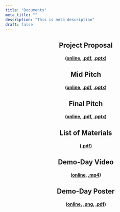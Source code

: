 ```yaml
---
title: "Documents"
meta_title: ""
description: "This is meta description"
draft: false
---
```


<div style="text-align: center;">

## Project Proposal 

#### ([online](https://www.canva.com/design/DAF0t_JUzpc/f3WcNTHnj8x-dZn2-DHEHw/view?utm_content=DAF0t_JUzpc&utm_campaign=share_your_design&utm_medium=link&utm_source=shareyourdesignpanel), [.pdf](https://drive.google.com/uc?export=download&id=1_FCxgL1yZb08qGSLoA4Btp0yMf0GPMhl), [.pptx](https://drive.google.com/uc?export=download&id=1KlvVszPfeou4RQMEsc0svV8N6MLE5lv0))

## Mid Pitch 

#### ([online](https://www.canva.com/design/DAGAueGpeZM/JpdjW6i70tnA4kLCANwFoA/view?utm_content=DAGAueGpeZM&utm_campaign=share_your_design&utm_medium=link&utm_source=shareyourdesignpanel), [.pdf](https://drive.google.com/uc?export=download&id=1AgjiKxV_9cVHt-vqkpPAnjITAriSAc6u), [.pptx](https://drive.google.com/uc?export=download&id=1zE3jWg3Sm2TsN3edCNeCnta-G8qGnxKi))

## Final Pitch 

#### ([online](https://www.canva.com/design/DAGGtxwC4S8/OxNd0c0ntCaJS8R1o3oyMQ/view?utm_content=DAGGtxwC4S8&utm_campaign=share_your_design&utm_medium=link&utm_source=shareyourdesignpanel), [.pdf](https://drive.google.com/uc?export=download&id=1rps51bwj-KQzXyxou2w86kIU9SGzoOm_), [.pptx](https://drive.google.com/uc?export=download&id=1op122lel-SBj3luwb7RI2G2J5BKqBa1o))

## List of Materials 

#### ([.pdf](https://drive.google.com/uc?export=download&id=1JZ4pHuBen8uQKEKfA6Xkoyv2NEhbtvX0))

## Demo-Day Video 

#### ([online](https://drive.google.com/file/d/1hC9j4-Btg3Ng-m-ReHbgLRALT_sZOD7W/view?usp=sharing), [.mp4](https://drive.google.com/uc?export=download&id=1hC9j4-Btg3Ng-m-ReHbgLRALT_sZOD7W))

## Demo-Day Poster 

#### ([online](https://www.canva.com/design/DAGGstkXOjA/OFg1qkpOPirhoqxaArrG2w/view?utm_content=DAGGstkXOjA&utm_campaign=share_your_design&utm_medium=link&utm_source=shareyourdesignpanel), [.png](https://drive.google.com/uc?export=download&id=18-QI0eTnDB4YGI4UsjvaGtqe0gAQ7wBE), [.pdf](https://drive.google.com/uc?export=download&id=10gioeqCAVyentJ6P0ZfuCi3bhpWc6BXw))

</div>

<!-- #### Responsibility of Contributors

Lorem ipsum dolor sit amet, consectetur adipiscing elit. Purus, donec nunc eros, ullamcorper id feugiat quisque aliquam sagittis. Sem turpis sed viverra massa gravida pharetra. Non dui dolor potenti eu dignissim fusce. Ultrices amet, in curabitur a arcu a lectus morbi id. Iaculis erat sagittis in tortor cursus. Molestie urna eu tortor, erat scelerisque eget. Nunc hendrerit sed interdum lacus. Lorem quis viverra sed

pretium, aliquam sit. Praesent elementum magna amet, tincidunt eros, nibh in leo. Malesuada purus, lacus, at aliquam suspendisse tempus. Quis tempus amet, velit nascetur sollicitudin. At sollicitudin eget amet in. Eu velit nascetur sollicitudin erhdfvssfvrgss eget viverra nec elementum. Lacus, facilisis tristique lectus in.

#### Gathering of Personal Information

Lorem ipsum dolor sit amet, consectetur adipiscing elit. Purus, donec nunc eros, ullamcorper id feugiat quisque aliquam sagittis. Sem turpis sed viverra massa gravida pharetra. Non dui dolor potenti eu dignissim fusce. Ultrices amet, in curabitur a arcu a lectus morbi id. Iaculis erat sagittis in tortor cursus. Molestie urna eu tortor, erat scelerisque eget. Nunc hendrerit sed interdum lacus. Lorem quis viverra sed

#### Protection of Personal- Information

Lorem ipsum dolor sit amet, consectetur adipiscing elit. Purus, donec nunc eros, ullamcorper id feugiat quisque aliquam sagittis. Sem turpis sed viverra massa gravida pharetra. Non dui dolor potenti eu dignissim fusce. Ultrices amet, in curabitur a arcu a lectus morbi id. Iaculis erat sagittis in tortor cursus.

Molestie urna eu tortor, erat scelerisque eget. Nunc hendrerit sed interdum lacus. Lorem quis viverra sed
Lorem ipsum dolor sit amet, consectetur adipiscing elit. Purus, donec nunc eros, ullamcorper id feugiat

#### Privacy Policy Changes

1. Sll the Themefisher items are designed to be with the latest , We check all
2. comments that threaten or harm the reputation of any person or organization
3. personal information including, but limited to, email addresses, telephone numbers
4. Any Update come in The technology Customer will get automatic Notification. -->
